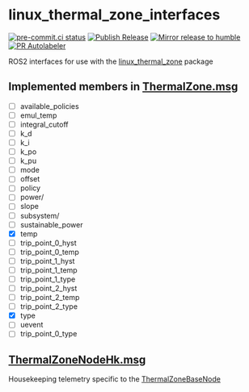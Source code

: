 # linux_thermal_zone_interfaces
[![pre-commit.ci status](https://results.pre-commit.ci/badge/github/NathanaelGandhi/linux_thermal_zone_interfaces/main.svg)](https://results.pre-commit.ci/latest/github/NathanaelGandhi/linux_thermal_zone_interfaces/main)
[![Publish Release](https://github.com/NathanaelGandhi/linux_thermal_zone_interfaces/actions/workflows/publish-release.yml/badge.svg?branch=release)](https://github.com/NathanaelGandhi/linux_thermal_zone_interfaces/actions/workflows/publish-release.yml)
[![Mirror release to humble](https://github.com/NathanaelGandhi/linux_thermal_zone_interfaces/actions/workflows/mirror-release-to-humble.yaml/badge.svg?branch=release)](https://github.com/NathanaelGandhi/linux_thermal_zone_interfaces/actions/workflows/mirror-release-to-humble.yaml)
[![PR Autolabeler](https://github.com/NathanaelGandhi/linux_thermal_zone_interfaces/actions/workflows/pr-autolabeler.yml/badge.svg?branch=main)](https://github.com/NathanaelGandhi/linux_thermal_zone_interfaces/actions/workflows/pr-autolabeler.yml)

ROS2 interfaces for use with the [linux_thermal_zone](https://github.com/NathanaelGandhi/linux_thermal_zone) package

## Implemented members in [ThermalZone.msg](msg/ThermalZone.msg)
- [ ] available_policies
- [ ] emul_temp
- [ ] integral_cutoff
- [ ] k_d
- [ ] k_i
- [ ] k_po
- [ ] k_pu
- [ ] mode
- [ ] offset
- [ ] policy
- [ ] power/
- [ ] slope
- [ ] subsystem/
- [ ] sustainable_power
- [x] temp
- [ ] trip_point_0_hyst
- [ ] trip_point_0_temp
- [ ] trip_point_1_hyst
- [ ] trip_point_1_temp
- [ ] trip_point_1_type
- [ ] trip_point_2_hyst
- [ ] trip_point_2_temp
- [ ] trip_point_2_type
- [x] type
- [ ] uevent
- [ ] trip_point_0_type

## [ThermalZoneNodeHk.msg](msg/ThermalZoneNodeHk.msg)
Housekeeping telemetry specific to the [ThermalZoneBaseNode](https://github.com/NathanaelGandhi/linux_thermal_zone_base/blob/main/include/linux_thermal_zone_base/linux_thermal_zone_base_node.hpp)
